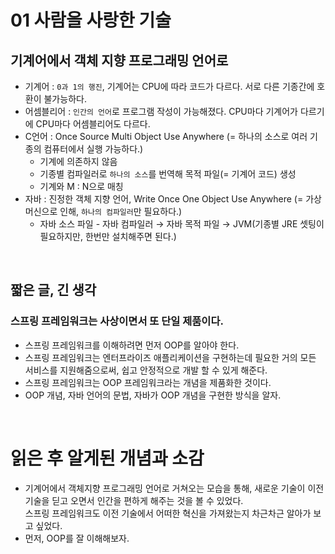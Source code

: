 # 01 사람을 사랑한 기술
## 기계어에서 객체 지향 프로그래밍 언어로
- 기계어 : `0과 1의 행진`, 기계어는 CPU에 따라 코드가 다르다. 서로 다른 기종간에 호환이 불가능하다.
- 어셈블리어 : `인간의 언어`로 프로그램 작성이 가능해졌다. CPU마다 기계어가 다르기에 CPU마다 어셈블리어도 다르다.
- C언어 : Once Source Multi Object Use Anywhere (= 하나의 소스로 여러 기종의 컴퓨터에서 실행 가능하다.)
  - 기계에 의존하지 않음
  - 기종별 컴파일러로 `하나의 소스`를 번역해 목적 파일(= 기계어 코드) 생성
  - 기계와 M : N으로 매칭
- 자바 : 진정한 객체 지향 언어, Write Once One Object Use Anywhere (= 가상머신으로 인해, `하나의 컴파일러`만 필요하다.)
  - 자바 소스 파일 - 자바 컴파일러 → 자바 목적 파일 → JVM(기종별 JRE 셋팅이 필요하지만, 한번만 설치해주면 된다.)

<br>

## 짧은 글, 긴 생각
### 스프링 프레임워크는 사상이면서 또 단일 제품이다.
- 스프링 프레임워크를 이해하려면 먼저 OOP를 알아야 한다.
- 스프링 프레임워크는 엔터프라이즈 애플리케이션을 구현하는데 필요한 거의 모든 서비스를 지원해줌으로써, 쉽고 안정적으로 개발 할 수 있게 해준다.
- 스프링 프레임워크는 OOP 프레임워크라는 개념을 제품화한 것이다.
- OOP 개념, 자바 언어의 문법, 자바가 OOP 개념을 구현한 방식을 알자.

<br>

# 읽은 후 알게된 개념과 소감
- 기계어에서 객체지향 프로그래밍 언어로 거쳐오는 모습을 통해, 새로운 기술이 이전 기술을 딛고 오면서 인간을 편하게 해주는 것을 볼 수 있었다. <br>스프링 프레임워크도 이전 기술에서 어떠한 혁신을 가져왔는지 차근차근 알아가 보고 싶었다.
- 먼저, OOP를 잘 이해해보자.
